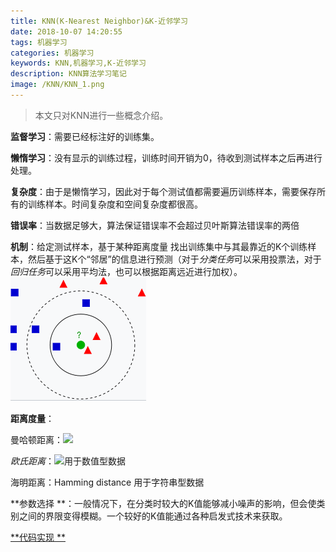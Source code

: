 ```yaml
---
title: KNN(K-Nearest Neighbor)&K-近邻学习
date: 2018-10-07 14:20:55
tags: 机器学习
categories: 机器学习
keywords: KNN,机器学习,K-近邻学习
description: KNN算法学习笔记
image: /KNN/KNN_1.png
---
```


>  本文只对KNN进行一些概念介绍。 

**监督学习**：需要已经标注好的训练集。

**懒惰学习**：没有显示的训练过程，训练时间开销为0，待收到测试样本之后再进行处理。

**复杂度**：由于是懒惰学习，因此对于每个测试值都需要遍历训练样本，需要保存所有的训练样本。时间复杂度和空间复杂度都很高。 

**错误率**：当数据足够大，算法保证错误率不会超过贝叶斯算法错误率的两倍

**机制**：给定测试样本，基于某种距离度量    找出训练集中与其最靠近的K个训练样本，然后基于这K个“邻居”的信息进行预测（对于*分类任务*可以采用投票法，对于*回归任务*可以采用平均法，也可以根据距离远近进行加权）。![image](KNN/KNN_1.png)



**距离度量**：

曼哈顿距离：<img src="http://latex.codecogs.com/gif.latex?d(x,y)=\sum\limits_{i=1}^{n}|x_{i}-y_{i}|"/>

*欧氏距离*：<img src="http://latex.codecogs.com/gif.latex?d(x,y)=\sqrt{\sum\limits_{i=1}^{n}(x_{i}-y_{i})^2}"/>用于数值型数据

海明距离：Hamming distance             用于字符串型数据

**参数选择 **：一般情况下，在分类时较大的K值能够减小噪声的影响，但会使类别之间的界限变得模糊。一个较好的K值能通过各种启发式技术来获取。

[**代码实现 **](https://github.com/cenleiding/learning-Machine-Learning/tree/master/KNN)















